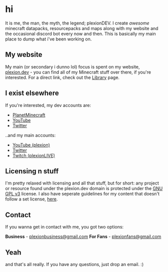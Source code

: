 # hi

It is me, the man, the myth, the legend; plexionDEV. I create *awesome* minecraft datapacks, resourcepacks and maps along with my website and the occasional discord bot every now and then. This is basically my main place to dump what i've been working on.

## My website

My main (or secondary i dunno lol) focus is spent on my website, [plexion.dev](https://plexion.dev) - you can find all of my Minecraft stuff over there, if you're interested. For a direct link, check out the [Library](https://plexion.dev/library) page.

## I exist elsewhere

If you're interested, my dev accounts are:

* [PlanetMinecraft](https://planetminecraft.com/member/plexiondev)
* [YouTube](https://tinyurl.com/plexiondev)
* [Twitter](https://twitter.com/plexiondev)

..and my main accounts:

* [YouTube (plexion)](https://youtube.com/plexion)
* [Twitter](https://twitter.com/plexionlive)
* [Twitch (plexionLIVE)](https://twitch.tv/plexionLIVE)

## Licensing n stuff

I'm pretty relaxed with licensing and all that stuff, but for short: any project or resource found under the plexion.dev domain is protected under the [GNU GPL v3](https://github.com/plexiondev/plexiondev.github.io/blob/master/LICENSE) license. I also have seperate guidelines for my content that doesn't follow a set license, [here](https://plexion.dev/terms).

## Contact

If you wanna get in contact with me, you got two options:

**Business** - [plexionbusiness@gmail.com](mailto:plexionbusiness@gmail.com)
**For Fans** - [plexionfans@gmail.com](mailto:plexionfans@gmail.com)

## Yeah

and that's all really. If you have any questions, just drop an email. :)

